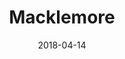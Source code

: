---
layout: post
title: Macklemore
date: 2018-04-14
categories: upcoming
location: Zenith Paris
image: macklemore2018.png
playlist: 111577883/artist/3JhNCzhSMTxs9WLGJJxWOY/dark
---